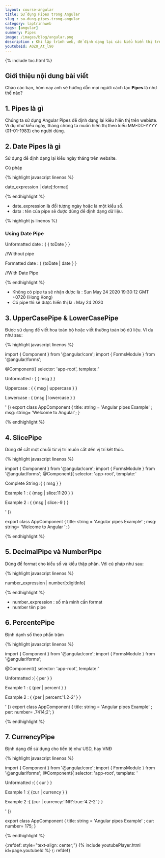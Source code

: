 ```yaml
---
layout: course-angular
title: Sử dụng Pipes trong Angular 
slug : su-dung-pipes-trong-angular
category: laptrinhweb
tags: [angular]
summery: Pipes  
image: /images/blog/angular.png
description : Khi lập trình web, để định dạng lại các kiểu hiển thị trên website người dùng sẽ phải sử dụng đến Angular Pipes. Bài viết dưới đây sẽ giúp hiểu được Pipes trong Angular là gì? Cách sử dụng Date Pipes, UpperCasePipe và LowerCasePipe, SlicePipe, DecimalPipe và NumberPipe, PercentePipe và CurrencyPipe trong Angular. Đồng thời đưa ra các hình ảnh ví dụ minh hoạ cú pháp thực hiện cho mỗi tác vụ trên của Pipes trong Angular.
youtubeId: AOZ0_At_l90
---
```


{% include toc.html %}

## **Giới thiệu nội dung bài viết**

Chào các bạn, hôm nay anh sẽ hướng dẫn mọi người cách tạo <b>Pipes</b> là như thế nào? 

## **1. Pipes là gì**

Chúng ta sử dụng Angular Pipes để định dạng lại kiểu hiển thị trên webiste. Ví dụ như kiểu ngày, tháng chúng ta muốn hiển thị theo kiểu MM-DD-YYYY (01-01-1983) cho người dùng.


## **2. Date Pipes là gì**

Sử dụng để định dạng lại kiểu ngày tháng trên website.

Cú pháp

{% highlight javascript linenos %}

date_expression | date[:format]

{% endhighlight %} 

- date_expression là đối tượng ngày hoặc là một kiểu số.
- data : tên của pipe sẽ được dùng để định dạng dữ liệu.

{% highlight js linenos %}

<h3>Using Date Pipe </h3>
<p>Unformatted date : { { toDate } } </p>     //Without pipe
<p>Formatted date :  { {toDate | date } } </p>   //With Date Pipe

{% endhighlight %} 

- Không có pipe ta sẽ nhận được là : Sun May 24 2020 19:30:12 GMT +0720 (Hong Kong)
- Có pipe thì sẽ được hiển thị là : May 24 2020

## **3. UpperCasePipe & LowerCasePipe**

Được sử dụng để viết hoa toàn bộ hoặc viết thường toàn bộ dữ liệu. Ví dụ như sau:

{% highlight javascript linenos %}

import { Component } from '@angular/core';
import { FormsModule } from '@angular/forms';
 
@Component({
    selector: 'app-root',
    template:'<p>Unformatted : { { msg } } </p>
              <p>Uppercase : { { msg | uppercase } } </p>
              <p>Lowercase : { {msg | lowercase } } </p>'
})
export class AppComponent
{
    title: string = 'Angular pipes Example' ;
    msg: string= 'Welcome to Angular';
}
 
{% endhighlight %} 

## **4. SlicePipe**

Dùng để cắt một chuỗi từ vị trí muốn cắt đến vị trí kết thúc.

{% highlight javascript linenos %}

import { Component } from '@angular/core';
import { FormsModule } from '@angular/forms';
@Component({
    selector: 'app-root',
    template:'<p>Complete String :{ { msg } } </p>
              <p>Example 1 : { {msg | slice:11:20 } } </p>
              <p>Example 2 : { {msg | slice:-9 } } </p>'
})
 
export class AppComponent
{
    title: string = 'Angular pipes Example' ;
    msg: string= 'Welcome to Angular ';
}

{% endhighlight %} 

## **5. DecimalPipe và NumberPipe**

Dùng để format cho kiểu số và kiểu thập phân. Với cú pháp như sau:

{% highlight javascript linenos %}

number_expression | number[:digitInfo]

{% endhighlight %} 

- number_expression : số mà mình cần format
- number tên pipe

## **6. PercentePipe**

Định dạnh số theo phần trăm

{% highlight javascript linenos %}

import { Component } from '@angular/core';
import { FormsModule } from '@angular/forms';
 
@Component({
    selector: 'app-root',
    template:'<p>Unformatted :{ { per } } </p>
              <p>Example 1 : { {per | percent  } } </p>
              <p>Example 2 : { {per | percent:'1.2-2' } } </p>'
})
export class AppComponent
{
    title: string = 'Angular pipes Example' ;
    per: number= .7414;2';
}

{% endhighlight %} 

## **7. CurrencyPipe**

Định dạng để sử dụng cho tiền tệ như USD, hay VNĐ

{% highlight javascript linenos %}

import { Component } from '@angular/core';
import { FormsModule } from '@angular/forms';
@Component({
    selector: 'app-root',
    template: '<p>Unformatted :{ { cur } } </p>
               <p>Example 1 :{ {cur | currency } } </p>
               <p>Example 2 :{ {cur | currency:'INR':true:'4.2-2' } } </p>'
})
 
export class AppComponent
{
    title: string = 'Angular pipes Example' ;
    cur: number= 175;
}

{% endhighlight %} 

{:refdef: style="text-align: center;"}
{% include youtubePlayer.html id=page.youtubeId %}
{: refdef}